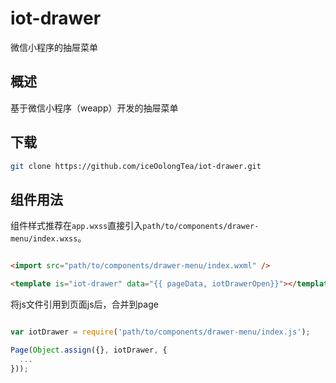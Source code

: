 # iot-drawer
微信小程序的抽屉菜单

## 概述
基于微信小程序（weapp）开发的抽屉菜单

## 下载
``` bash
git clone https://github.com/iceOolongTea/iot-drawer.git
```

## 组件用法

组件样式推荐在`app.wxss`直接引入`path/to/components/drawer-menu/index.wxss`。

~~~html

<import src="path/to/components/drawer-menu/index.wxml" />

<template is="iot-drawer" data="{{ pageData, iotDrawerOpen}}"></template>
~~~

将js文件引用到页面js后，合并到page

~~~js

var iotDrawer = require('path/to/components/drawer-menu/index.js');

Page(Object.assign({}, iotDrawer, {
  ...
}));

~~~

